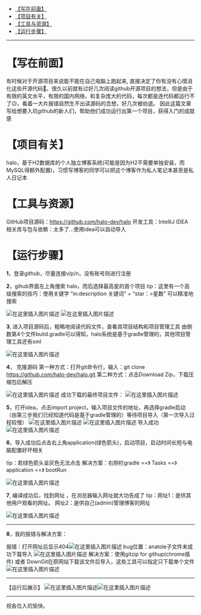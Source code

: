 - [【写在前面】](#写在前面)
- [【项目有关】](#项目有关)
- [【工具与资源】](#工具与资源)
- [【运行步骤】](#运行步骤)

-------------------
# 【写在前面】
有时候对于开源项目来说能不能在自己电脑上跑起来, 直接决定了你有没有心情消化这些开源代码💢。很久以前就有过好几次阅读github开源项目的想法，但是由于有限的英文水平，有限的国内网络，和复杂庞大的代码，每次都是连代码都运行不了😥，看着一大片报错自然生不出读源码的念想，好几次被劝退。
因此这篇文章写给想要入坑github的新人们，帮助他们成功运行出第一个项目，获得入门的成就感

# 【项目有关】
halo，基于H2数据库的个人独立博客系统(可能是因为H2不需要单独安装，而MySQL得额外配置)，习惯写博客的同学可以把这个博客作为私人笔记本甚至是私人日记本

# 【工具与资源】
GitHub项目源码：https://github.com/halo-dev/halo
开发工具：IntelliJ IDEA
相关库与包与依赖：太多了...使用idea可以自动导入

# 【运行步骤】
**1**，登录github，尽量连接v/p/n，没有账号则进行注册

**2**，gihub界面左上角搜索 halo，而后选择最高星的首个项目
tip：这里有一个高级搜索的技巧：使用关键字 "in:description 关键词" + “star：>星数” 可以精准地搜索


![在这里插入图片描述](https://img-blog.csdnimg.cn/20200329161938752.png?x-oss-process=image/watermark,type_ZmFuZ3poZW5naGVpdGk,shadow_10,text_aHR0cHM6Ly9ibG9nLmNzZG4ubmV0L2ExMzM1MjkxMjYzMg==,size_16,color_FFFFFF,t_70)
![在这里插入图片描述](https://img-blog.csdnimg.cn/20200329162001765.png?x-oss-process=image/watermark,type_ZmFuZ3poZW5naGVpdGk,shadow_10,text_aHR0cHM6Ly9ibG9nLmNzZG4ubmV0L2ExMzM1MjkxMjYzMg==,size_16,color_FFFFFF,t_70)

**3**,  进入项目源码后，粗略地阅读代码文件，查看其项目结构和项目管理工具 
由倒数第4个文件bulid.gradle可以得知，halo系统是基于gradle管理的，其他项目管理工具还有xml

![在这里插入图片描述](https://img-blog.csdnimg.cn/20200329162018942.png?x-oss-process=image/watermark,type_ZmFuZ3poZW5naGVpdGk,shadow_10,text_aHR0cHM6Ly9ibG9nLmNzZG4ubmV0L2ExMzM1MjkxMjYzMg==,size_16,color_FFFFFF,t_70)


**4**， 克隆源码
第一种方式：打开git命令行，输入：git clone https://github.com/halo-dev/halo.git
第二种方式：点击Download Zip，下载压缩包后解压


![在这里插入图片描述](https://img-blog.csdnimg.cn/20200329162053223.png?x-oss-process=image/watermark,type_ZmFuZ3poZW5naGVpdGk,shadow_10,text_aHR0cHM6Ly9ibG9nLmNzZG4ubmV0L2ExMzM1MjkxMjYzMg==,size_16,color_FFFFFF,t_70)
成功下载的最终项目文件：
![在这里插入图片描述](https://img-blog.csdnimg.cn/20200329162059999.png?x-oss-process=image/watermark,type_ZmFuZ3poZW5naGVpdGk,shadow_10,text_aHR0cHM6Ly9ibG9nLmNzZG4ubmV0L2ExMzM1MjkxMjYzMg==,size_16,color_FFFFFF,t_70)

**5**，打开idea，点击import project，输入项目文件的地址，再选择gradle启动（由第三步我们已经知道代码是基于gradle管理的）等待项目导入（第一次导入过程较慢）
![在这里插入图片描述](https://img-blog.csdnimg.cn/20200329162316338.png?x-oss-process=image/watermark,type_ZmFuZ3poZW5naGVpdGk,shadow_10,text_aHR0cHM6Ly9ibG9nLmNzZG4ubmV0L2ExMzM1MjkxMjYzMg==,size_16,color_FFFFFF,t_70)
![在这里插入图片描述](https://img-blog.csdnimg.cn/20200329163558459.png?x-oss-process=image/watermark,type_ZmFuZ3poZW5naGVpdGk,shadow_10,text_aHR0cHM6Ly9ibG9nLmNzZG4ubmV0L2ExMzM1MjkxMjYzMg==,size_16,color_FFFFFF,t_70)
导入成功
![在这里插入图片描述](https://img-blog.csdnimg.cn/20200329162125443.png?x-oss-process=image/watermark,type_ZmFuZ3poZW5naGVpdGk,shadow_10,text_aHR0cHM6Ly9ibG9nLmNzZG4ubmV0L2ExMzM1MjkxMjYzMg==,size_16,color_FFFFFF,t_70)

**6**，导入成功后点击右上角application(绿色箭头)，启动项目，启动时间长短与电脑配置好坏相关 

tip：若绿色箭头呈灰色无法点击 解决方案：右侧栏gradle ==》 Tasks ==》 application ==》 bootRun

![在这里插入图片描述](https://img-blog.csdnimg.cn/2020032916242883.png?x-oss-process=image/watermark,type_ZmFuZ3poZW5naGVpdGk,shadow_10,text_aHR0cHM6Ly9ibG9nLmNzZG4ubmV0L2ExMzM1MjkxMjYzMg==,size_16,color_FFFFFF,t_70)

**7**, 编译成功后，找到网址 ，在浏览器输入网址就大功告成了
tip：网址1：是供其他用户观看的网址。 网址2：是供自己(admin)管理博客的网址

![在这里插入图片描述](https://img-blog.csdnimg.cn/20200329162406748.png?x-oss-process=image/watermark,type_ZmFuZ3poZW5naGVpdGk,shadow_10,text_aHR0cHM6Ly9ibG9nLmNzZG4ubmV0L2ExMzM1MjkxMjYzMg==,size_16,color_FFFFFF,t_70)



------------
**8**，我的报错与解决方案：

报错：打开网址后显示404![在这里插入图片描述](https://img-blog.csdnimg.cn/20200329162648868.png?x-oss-process=image/watermark,type_ZmFuZ3poZW5naGVpdGk,shadow_10,text_aHR0cHM6Ly9ibG9nLmNzZG4ubmV0L2ExMzM1MjkxMjYzMg==,size_16,color_FFFFFF,t_70)
bug位置：anatole子文件未成功下载导入
![在这里插入图片描述](https://img-blog.csdnimg.cn/20200329162636232.png?x-oss-process=image/watermark,type_ZmFuZ3poZW5naGVpdGk,shadow_10,text_aHR0cHM6Ly9ibG9nLmNzZG4ubmV0L2ExMzM1MjkxMjYzMg==,size_16,color_FFFFFF,t_70)
解决方案：使用gitzip for githup(chrome插件) 或者 DownGit在原网站下载该文件后导入，这些工具可以指定只下载单个文件
![在这里插入图片描述](https://img-blog.csdnimg.cn/20200329163726353.png?x-oss-process=image/watermark,type_ZmFuZ3poZW5naGVpdGk,shadow_10,text_aHR0cHM6Ly9ibG9nLmNzZG4ubmV0L2ExMzM1MjkxMjYzMg==,size_16,color_FFFFFF,t_70)

---------
【运行后展示】
![在这里插入图片描述](https://img-blog.csdnimg.cn/20200329163001268.png?x-oss-process=image/watermark,type_ZmFuZ3poZW5naGVpdGk,shadow_10,text_aHR0cHM6Ly9ibG9nLmNzZG4ubmV0L2ExMzM1MjkxMjYzMg==,size_16,color_FFFFFF,t_70)![在这里插入图片描述](https://img-blog.csdnimg.cn/20200329162953913.png?x-oss-process=image/watermark,type_ZmFuZ3poZW5naGVpdGk,shadow_10,text_aHR0cHM6Ly9ibG9nLmNzZG4ubmV0L2ExMzM1MjkxMjYzMg==,size_16,color_FFFFFF,t_70)

-------
祝各位入坑愉快。